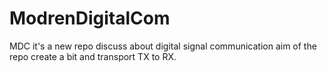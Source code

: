# ModrenDigitalCom
MDC it's a new repo discuss about digital signal communication aim of the repo create a bit and transport TX to RX.
